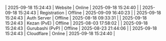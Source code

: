 | 2025-09-18 15:24:43 | Website | Online | 2025-09-18 15:24:40 |
| 2025-09-18 15:24:43 | Registration | Offline | 2025-09-09 16:40:23 |
| 2025-09-18 15:24:43 | Auth Server | Offline | 2025-08-18 09:33:31 |
| 2025-09-18 15:24:43 | Kezan (PvE) | Offline | 2025-08-03 17:58:02 |
| 2025-09-18 15:24:43 | Gurubashi (PvP) | Offline | 2025-08-23 21:44:06 |
| 2025-09-18 15:24:43 | Cloudflare | Online | 2025-09-18 15:24:40 |
